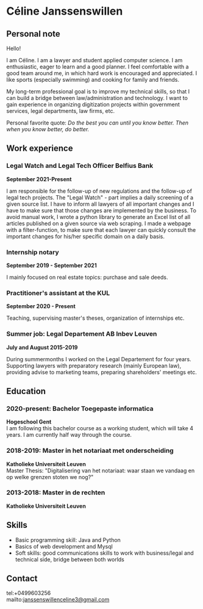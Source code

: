 # Céline Janssenswillen

## Personal note

Hello! 

I am Céline. I am a lawyer and student applied computer science. I am enthusiastic, eager to learn and a good planner. I feel comfortable with a good team around me, in which hard work is encouraged and appreciated. I like sports (especially swimming) and cooking for family and friends.

My long-term professional goal is to improve my technical skills, so that I can build a bridge between law/administration and technology. I want to gain experience in organizing digitization projects within government services, legal departments, law firms, etc. 

Personal favorite quote: _Do the best you can until you know better. Then when you know better, do better._ 

## Work experience 

### Legal Watch and Legal Tech Officer Belfius Bank
**September 2021-Present**

I am responsible for the follow-up of new regulations and the follow-up of legal tech projects. The "Legal Watch" - part implies a daily screening of a given source list. I have to inform all lawyers of all important changes and I have to make sure that those changes are implemented by the business. To avoid manual work, I wrote a python library to generate an Excel list of all articles published on a given source via web scraping. I made a webpage with a filter-function, to make sure that each lawyer can quickly consult the important changes for his/her specific domain on a daily basis.

### Internship notary
**September 2019 - September 2021**

I mainly focused on real estate topics: purchase and sale deeds.

### Practitioner's assistant at the KUL 
**September 2020 - Present**

Teaching, supervising master's theses, organization of internships etc. 

### Summer job: Legal Departement AB Inbev Leuven 
**July and August 2015-2019**

During summermonths I worked on the Legal Departement for four years. Supporting lawyers with preparatory research (mainly European law), providing advise to marketing teams, preparing shareholders' meetings etc.

## Education

### 2020-present: Bachelor Toegepaste informatica
**Hogeschool Gent** <br>
I am following this bachelor course as a working student, which will take 4 years. I am currently half way through the course.

### 2018-2019: Master in het notariaat met onderscheiding
**Katholieke Universiteit Leuven** <br>
Master Thesis: "Digitalisering van het notariaat: waar staan we vandaag en op welke grenzen stoten we nog?"
				
### 2013-2018: Master in de rechten
**Katholieke Universiteit Leuven**

## Skills 

<ul>
  <li> Basic programming skill: Java and Python </li>
  <li> Basics of web development and Mysql </li>
  <li> Soft skills: good communications skills to work with business/legal and technical side, bridge between both worlds </li>
</ul>

## Contact

tel:+0499603256 <br>
mailto:janssenswillenceline3@gmail.com
	
